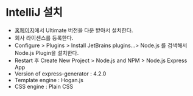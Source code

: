 # IntelliJ 설치

* [홈페이지](http://www.jetbrains.com/idea/download/)에서 Ultimate 버전을 다운 받아서 설치한다.
* 회사 라이센스를 등록한다.
* Configure > Plugins > Install JetBrains plugins...> Node.js 를 검색해서 Node.js Plugin을 설치한다.
* Restart 후 Create New Project > Node.js and NPM > Node.js Express App
 * Version of express-generator : 4.2.0
 * Template engine : Hogan.js
 * CSS engine : Plain CSS
